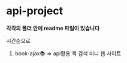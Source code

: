 ﻿# api-project
 
<strong> 각각의 폴더 안에 readme 파일이 있습니다 </strong>

시간순으로
<ol>
<li>book-ajax📚 => api활용 책 검색 미니 웹 사이트</li>
</ol>
